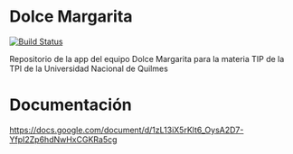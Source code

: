 # Dolce Margarita

[![Build Status](https://www.travis-ci.org/beluamat29/dolce-margarita.svg?branch=master)](https://www.travis-ci.org/beluamat29/dolce-margarita)

Repositorio de la app del equipo Dolce Margarita para la materia TIP de la TPI de la Universidad Nacional de Quilmes

# Documentación
https://docs.google.com/document/d/1zL13iX5rKlt6_OysA2D7-YfpI2Zp6hdNwHxCGKRa5cg
